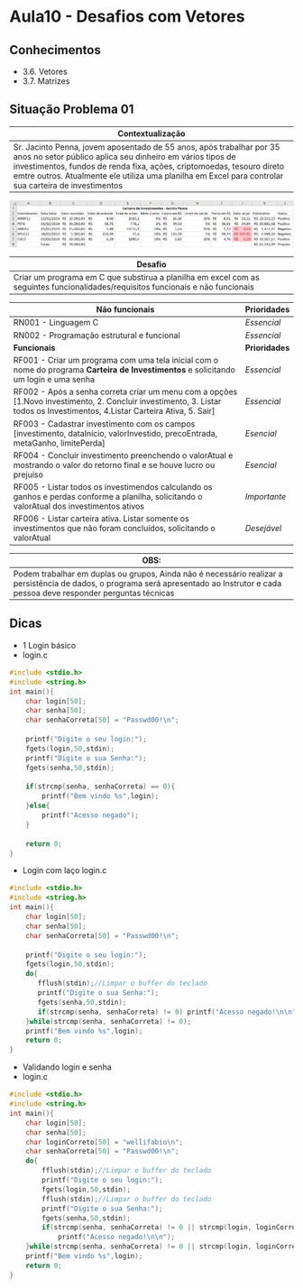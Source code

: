 # Aula10 - Desafios com Vetores

## Conhecimentos
- 3.6. Vetores
- 3.7. Matrizes

## Situação Problema 01

|Contextualização|
|-|
|Sr. Jacinto Penna, jovem aposentado de 55 anos, após trabalhar por 35 anos no setor público aplica seu dinheiro em vários tipos de investimentos, fundos de renda fixa, ações, criptomoedas, tesouro direto emtre outros. Atualmente ele utiliza uma planilha em Excel para controlar sua carteira de investimentos|

![Carteira](./plan1.png)

|Desafio|
|-|
|Criar um programa em C que substirua a planilha em excel com as seguintes funcionalidades/requisitos funcionais e não funcionais|

|Não funcionais|Prioridades|
|-|-|
|RN001 - Linguagem C|_Essencial_|
|RN002 - Programação estrutural e funcional|_Essencial_|
|**Funcionais**|**Prioridades**|
|RF001 - Criar um programa com uma tela inicial com o nome do programa **Carteira de Investimentos** e solicitando um login e uma senha|_Essencial_|
|RF002 - Após a senha correta criar um menu com a opções [1.Novo investimento, 2. Concluir investimento, 3. Listar todos os Investimentos, 4.Listar Carteira Ativa, 5. Sair]|_Essencial_|
|RF003 - Cadastrar investimento com os campos [investimento, dataInício, valorInvestido, precoEntrada, metaGanho, limitePerda]|_Esencial_|
|RF004 - Concluir investimento preenchendo o valorAtual e mostrando o valor do retorno final e se houve lucro ou prejuíso|_Esencial_|
|RF005 - Listar todos os investimendos calculando os ganhos e perdas conforme a planilha, solicitando o valorAtual dos investimentos ativos|_Importante_|
|RF006 - Listar carteira ativa. Listar somente os investimentos que não foram concluídos, solicitando o valorAtual|_Desejável_|

|OBS:|
|-|
|Podem trabalhar em duplas ou grupos, Ainda não é necessário realizar a persistência de dados, o programa será apresentado ao Instrutor e cada pessoa deve responder perguntas técnicas|

## Dicas
- 1 Login básico
- login.c
```c
#include <stdio.h>
#include <string.h>
int main(){
    char login[50];
    char senha[50];
    char senhaCorreta[50] = "Passwd00!\n";
    
	printf("Digite o seu login:");
	fgets(login,50,stdin);
	printf("Digite o sua Senha:");
	fgets(senha,50,stdin);
	
	if(strcmp(senha, senhaCorreta) == 0){
	    printf("Bem vindo %s",login);
	}else{
	    printf("Acesso negado");
	}
	
	return 0;
}
```
- Login com laço
login.c
```c
#include <stdio.h>
#include <string.h>
int main(){
    char login[50];
    char senha[50];
    char senhaCorreta[50] = "Passwd00!\n";
    
	printf("Digite o seu login:");
	fgets(login,50,stdin);
	do{
	   fflush(stdin);//Limpar o buffer do teclado
	   printf("Digite o sua Senha:");
	   fgets(senha,50,stdin);
	   if(strcmp(senha, senhaCorreta) != 0) printf("Acesso negado!\n\n");
	}while(strcmp(senha, senhaCorreta) != 0);
	printf("Bem vindo %s",login);
	return 0;
}
```
- Validando login e senha
- login.c
```c
#include <stdio.h>
#include <string.h>
int main(){
    char login[50];
    char senha[50];
    char loginCorreto[50] = "wellifabio\n";
    char senhaCorreta[50] = "Passwd00!\n";
	do{
	    fflush(stdin);//Limpar o buffer do teclado
	    printf("Digite o seu login:");
	    fgets(login,50,stdin);
	    fflush(stdin);//Limpar o buffer do teclado
	    printf("Digite o sua Senha:");
	    fgets(senha,50,stdin);
	    if(strcmp(senha, senhaCorreta) != 0 || strcmp(login, loginCorreto) != 0)
	        printf("Acesso negado!\n\n");
	}while(strcmp(senha, senhaCorreta) != 0 || strcmp(login, loginCorreto) != 0);
	printf("Bem vindo %s",login);
	return 0;
}
```